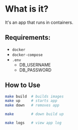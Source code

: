# What is it?
It's an app that runs in containers.
## Requirements: 
  - `docker` 
  - `docker-compose`
  - `.env`
    - DB_USERNAME
    - DB_PASSWORD

## How to Use
```sh
make build  # builds images
make up     # starts app
make down   # removes app

make        # down build up

make logs   # view app log
```